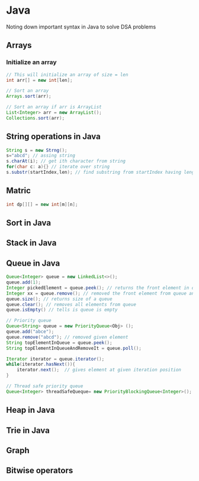 # Java

Noting down important syntax in Java to solve DSA problems

## Arrays

### Initialize an array

```java
// This will initialize an array of size = len
int arr[] = new int[len];

// Sort an array
Arrays.sort(arr);

// Sort an array if arr is ArrayList
List<Integer> arr = new ArrayList();
Collections.sort(arr);
```

## String operations in Java
```java
String s = new Strng();
s="abcd"; // assing string 
s.charAt(i); // get ith character from string
for(char c: a){} // iterate over string
s.substr(startIndex,len); // find substring from startIndex having length=len
```
## Matric

```java
int dp[][] = new int[m][n];
```

## Sort in Java

## Stack in Java

## Queue in Java

```java
Queue<Integer> queue = new LinkedList<>();
queue.add(1);
Integer pickedElement = queue.peek(); // returns the front element in queue
Integer xx = queue.remove(); // removed the front element from queue and returns it
queue.size(); // returns size of a queue
queue.clear(); // removes all elements from queue
queue.isEmpty() // tells is queue is empty

// Priority queue
Queue<String> queue = new PriorityQueue<Obj> ();  
queue.add("abce");
queue.remove("abcd"); // removed given element
String topElementInQueue = queue.peek();
String topElementInQueueAndRemoveIt = queue.poll();

Iterator iterator = queue.iterator();
while(iterator.hasNext()){
    iterator.next();  // gives element at given iteration position
}

// Thread safe priority queue
Queue<Integer> threadSafeQueque= new PriorityBlockingQueue<Integer>();

```

## Heap in Java

## Trie in Java

## Graph

## Bitwise operators